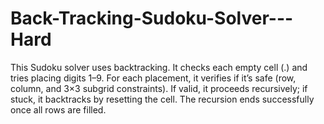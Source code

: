 # Back-Tracking-Sudoku-Solver---Hard
This Sudoku solver uses backtracking. It checks each empty cell (.) and tries placing digits 1–9. For each placement, it verifies if it’s safe (row, column, and 3×3 subgrid constraints). If valid, it proceeds recursively; if stuck, it backtracks by resetting the cell. The recursion ends successfully once all rows are filled.
